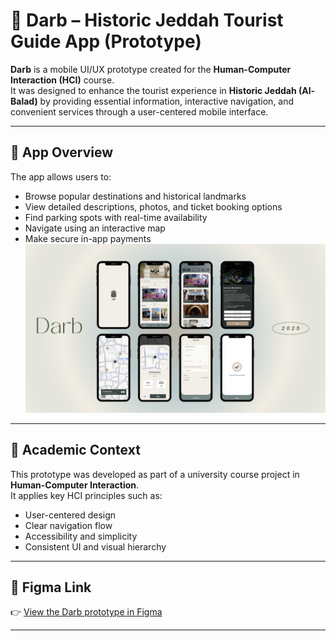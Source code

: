 # 🧭 Darb – Historic Jeddah Tourist Guide App (Prototype)

**Darb** is a mobile UI/UX prototype created for the **Human-Computer Interaction (HCI)** course.  
It was designed to enhance the tourist experience in **Historic Jeddah (Al-Balad)** by providing essential information, interactive navigation, and convenient services through a user-centered mobile interface.

---

## 📱 App Overview

The app allows users to:
- Browse popular destinations and historical landmarks
- View detailed descriptions, photos, and ticket booking options
- Find parking spots with real-time availability
- Navigate using an interactive map
- Make secure in-app payments
![Darb Preview](Darb_view.png)

---

## 🎯 Academic Context

This prototype was developed as part of a university course project in **Human-Computer Interaction**.  
It applies key HCI principles such as:
- User-centered design
- Clear navigation flow
- Accessibility and simplicity
- Consistent UI and visual hierarchy

---

## 🔗 Figma Link

👉 [View the Darb prototype in Figma](https://www.figma.com/design/RhNLiDniTUDymlo4KRJrg0/Darb-final?node-id=0-1&t=w14mlOtAng6wLnh5-1)

---

